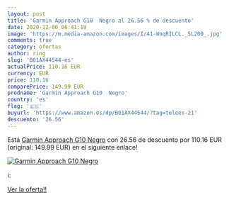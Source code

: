 ```yaml
---
layout: post
title: 'Garmin Approach G10  Negro al 26.56 % de descuento'
date: 2020-12-06 06:41:19
image: 'https://m.media-amazon.com/images/I/41-WnqRILCL._SL200_.jpg'
comments: true
category: ofertas
author: ring
slug: 'B01AX44544-es'
actualPrice: 110.16 EUR
currency: EUR
price: 110.16
comparePrice: 149.99 EUR
prodname: 'Garmin Approach G10  Negro'
country: 'es'
flag: '🇪🇸'
buyurl: 'https://www.amazon.es/dp/B01AX44544/?tag=tolees-21'
descuento: '26.56'
---
```


Está [Garmin Approach G10  Negro](https://www.amazon.es/dp/B01AX44544/?tag=tolees-21) con 26.56 de descuento por 110.16 EUR (original: 149.99 EUR) en el siguiente enlace!

[![Garmin Approach G10  Negro](https://m.media-amazon.com/images/I/41-WnqRILCL._SL200_.jpg)](https://www.amazon.es/dp/B01AX44544/?tag=tolees-21)

ℹ️:


[Ver la oferta!!](https://www.amazon.es/dp/B01AX44544/?tag=tolees-21)
